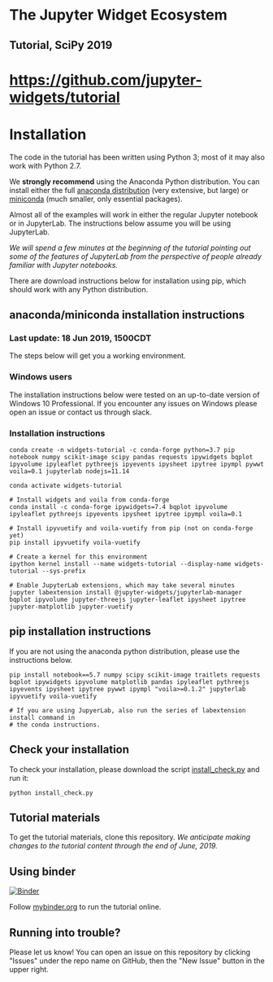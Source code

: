 # The Jupyter Widget Ecosystem

## Tutorial, SciPy 2019

# https://github.com/jupyter-widgets/tutorial

# Installation

The code in the tutorial has been written using Python 3; most of it may also work with Python 2.7.

We **strongly recommend** using the Anaconda Python distribution. You can install either the full [anaconda distribution](https://www.continuum.io/downloads) (very extensive, but large) or [miniconda](https://conda.io/miniconda.html) (much smaller, only essential packages).

Almost all of the examples will work in either the regular Jupyter notebook or in JupyterLab. The instructions below assume you will be using JupyterLab.

*We will spend a few minutes at the beginning of the tutorial pointing out some of the features of JupyterLab from the perspective of people already familiar with Jupyter notebooks.*

There are download instructions below for installation using pip, which should work with any Python distribution.

## anaconda/miniconda installation instructions
### Last update: 18 Jun 2019, 1500CDT

The steps below will get you a working environment.

### Windows users

The installation instructions below were tested on an up-to-date version of Windows 10 Professional. If you encounter any issues on Windows please open an issue or contact us through slack.
### Installation instructions

```
conda create -n widgets-tutorial -c conda-forge python=3.7 pip notebook numpy scikit-image scipy pandas requests ipywidgets bqplot ipyvolume ipyleaflet pythreejs ipyevents ipysheet ipytree ipympl pywwt voila=0.1 jupyterlab nodejs=11.14

conda activate widgets-tutorial

# Install widgets and voila from conda-forge
conda install -c conda-forge ipywidgets=7.4 bqplot ipyvolume ipyleaflet pythreejs ipyevents ipysheet ipytree ipympl voila=0.1

# Install ipyvuetify and voila-vuetify from pip (not on conda-forge yet)
pip install ipyvuetify voila-vuetify

# Create a kernel for this environment
ipython kernel install --name widgets-tutorial --display-name widgets-tutorial --sys-prefix

# Enable JupyterLab extensions, which may take several minutes
jupyter labextension install @jupyter-widgets/jupyterlab-manager bqplot ipyvolume jupyter-threejs jupyter-leaflet ipysheet ipytree jupyter-matplotlib jupyter-vuetify
```

## pip installation instructions

If you are not using the anaconda python distribution, please use the instructions below.

```
pip install notebook==5.7 numpy scipy scikit-image traitlets requests bqplot ipywidgets ipyvolume matplotlib pandas ipyleaflet pythreejs ipyevents ipysheet ipytree pywwt ipympl "voila>=0.1.2" jupyterlab ipyvuetify voila-vuetify

# If you are using JupyerLab, also run the series of labextension install command in
# the conda instructions.
```

## Check your installation

To check your installation, please download the script [install_check.py](https://raw.githubusercontent.com/jupyter-widgets/tutorial/master/install_check.py) and run it:

```
python install_check.py
```

## Tutorial materials

To get the tutorial materials, clone this repository. *We anticipate making changes to the tutorial content through the end of June, 2019.*

## Using binder

[![Binder](https://mybinder.org/badge.svg)](https://mybinder.org/v2/gh/jupyter-widgets/tutorial/master)

Follow [mybinder.org](https://mybinder.org/v2/gh/jupyter-widgets/tutorial/master) to run the tutorial online.


## Running into trouble?

Please let us know! You can open an issue on this repository by clicking "Issues" under the repo name on GitHub, then the "New Issue" button in the upper right.
